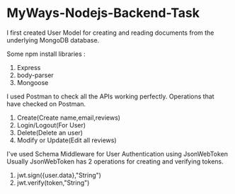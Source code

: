 # MyWays-Nodejs-Backend-Task

I first created User Model for creating and reading documents from the underlying MongoDB database.

Some npm install libraries :
1. Express
2. body-parser
3. Mongoose

I used Postman to check all the APIs working perfectly.
Operations that have checked on Postman.
1. Create(Create name,email,reviews)
2. Login/Logout(For User)
3. Delete(Delete an user)
4. Modify or Update(Edit all reviews)


I've used Schema Middleware for User Authentication using JsonWebToken
Usually JsonWebToken has 2 operations for creating and verifying tokens.
1. jwt.sign({user.data},"String")
2. jwt.verify(token,"String")

